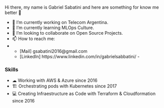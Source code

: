 Hi there, my name is Gabriel Sabatini and here are something for know me better 👋

- 🔭 I’m currently working on Telecom Argentina.
- 🌱 I’m currently learning MLOps Culture.
- 👯 I’m looking to collaborate on Open Source Projects.
- 📫 How to reach me: 
- <ul>
   <li>[Mail] gsabatini2016@gmail.com</li>
   <li>[LinkedIn] https://www.linkedin.com/in/gabrielsabbatini/ - </li>
  </ul>

<h3>Skills</h3>
<ul>
   <li>☁  Working with AWS & Azure since 2016</li>
   <li>🏗 Orchestrating pods with Kubernetes since 2017</li>
   <li>💻 Creating Infraestructure as Code with Terraform & Cloudformation since 2016</li>
</ul>

